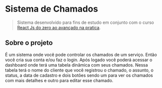 # Sistema de Chamados

> Sistema desenvolvido para fins de estudo em conjunto com o curso [React Js do zero ao avançado na pratica](https://www.udemy.com/course/curso-reactjs/).

## Sobre o projeto

É um sistema onde você pode controlar os chamados de um serviço. Então você cria sua conta e/ou faz o login. Após logado você poderá acessar o dashboard onde terá uma tabela dinâmica com seus chamados. Nessa tabela terá o nome do cliente que você registrou o chamado, o assunto, o status, a data de cadastro e dois botões sendo um para ver os chamados com mais detalhes e outro para editar esse chamado.


